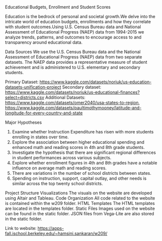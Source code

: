 Educational Budgets, Enrollment and Student Scores

Education is the bedrock of personal and societal growth.We delve into the intricate world of education budgets, enrollments and how they correlate with student outcomes.Using U.S. Census Bureau data and National Assessment of Educational Progress (NAEP) data from 1994-2015 we analyze trends, patterns, and outcomes to encourage access to and transparency around educational data.

Data Sources
We use the U.S. Census Bureau data and the National Assessment of Educational Progress (NAEP) data from two separate datasets. The NAEP data provides a representative measure of student achievement and is administered to U.S. elementary and secondary students.

Primary Dataset: https://www.kaggle.com/datasets/noriuk/us-education-datasets-unification-project
Secondary dataset: https://www.kaggle.com/datasets/noriuk/us-educational-finances?select=districts.csv
Additional Datasets: https://www.kaggle.com/datasets/omer2040/usa-states-to-region, https://www.kaggle.com/datasets/paultimothymooney/latitude-and-longitude-for-every-country-and-state

Major Hypotheses
1. Examine whether Instruction Expenditure has risen with more students enrolling in states over time.
2. Explore the association between higher educational spending and enhanced math and reading scores in 4th and 8th grade students.
3. Investigate the hypothesis that there are significant regional differences in student performances across various subjects.
4. Explore whether enrollment figures in 4th and 8th grades have a notable influence on average math and reading scores.
5. There are variations in the number of school districts between states.
6. Spending on instruction, support, capital outlay, and other needs is similar across the top twenty school districts.

Project Structure
Visualizations
The visuals on the website are developed using Altair and Tableau.
Code Organization
All code related to the website is contained within the w209 folder.
HTML Templates
The HTML templates are located in the templates folder.
Static Files
Images used on the website can be found in the static folder.
JSON files from Vega-Lite are also stored in the static folder.

Link to website: https://apps-fall.ischool.berkeley.edu/~hamsini.sankaran/w209/
